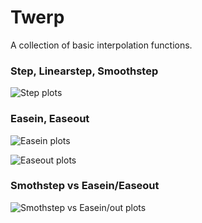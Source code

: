 # Twerp

A collection of basic interpolation functions.


### Step, Linearstep, Smoothstep

![Step plots][steps]

### Easein, Easeout

![Easein plots][easein]

![Easeout plots][easeout]

### Smothstep vs Easein/Easeout

![Smothstep vs Easein/out plots][smoothease]


[steps]: https://github.com/JoshuaKolden/twerp/blob/master/cmd/plot/steps.png
[easein]: https://github.com/JoshuaKolden/twerp/blob/master/cmd/plot/easein.png
[easeout]: https://github.com/JoshuaKolden/twerp/blob/master/cmd/plot/easeout.png
[smoothease]: https://github.com/JoshuaKolden/twerp/blob/master/cmd/plot/smoothease.png
